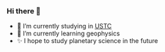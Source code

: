 ### Hi there 👋

- 🔭 I’m currently studying in [USTC](https://ustc.edu.cn/)
- 🌱 I’m currently learning geophysics
- ✨ I hope to study planetary science in the future
